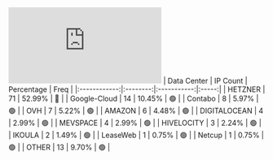 ![Diagramm](https://github.com/obajay/StateSync-snapshots/blob/main/Projects/Umee/1/README.md)
| Data Center | IP Count | Percentage | Freq |
|:------------:|:--------:|:-----------:|:-----:|
| HETZNER | 71 | 52.99% | 🔴 |
| Google-Cloud | 14 | 10.45% | 🟢 |
| Contabo | 8 | 5.97% | 🟢 |
| OVH | 7 | 5.22% | 🟢 |
| AMAZON | 6 | 4.48% | 🟢 |
| DIGITALOCEAN | 4 | 2.99% | 🟢 |
| MEVSPACE | 4 | 2.99% | 🟢 |
| HIVELOCITY | 3 | 2.24% | 🟢 |
| IKOULA | 2 | 1.49% | 🟢 |
| LeaseWeb | 1 | 0.75% | 🟢 |
| Netcup | 1 | 0.75% | 🟢 |
| OTHER | 13 | 9.70% | 🟢 |